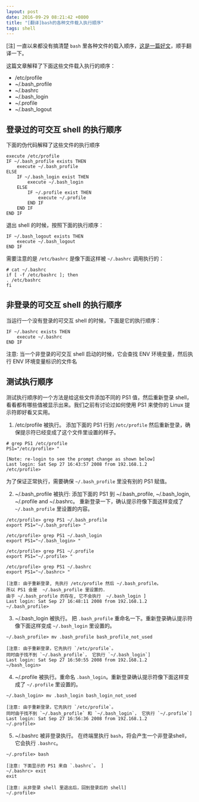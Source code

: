 ```yaml
---
layout: post
date: 2016-09-29 08:21:42 +0800
title: "[翻译]bash的各种文件载入执行顺序"
tags: shell
---
```


[注] 一直以来都没有搞清楚 `bash` 里各种文件的载入顺序，[这是一篇好文](http://www.thegeekstuff.com/2008/10/execution-sequence-for-bash_profile-bashrc-bash_login-profile-and-bash_logout/)，顺手翻译一下。

这篇文章解释了下面这些文件载入执行的顺序：

* /etc/profile
* ~/.bash_profile
* ~/.bashrc
* ~/.bash_login
* ~/.profile
* ~/.bash_logout

## 登录过的可交互 shell 的执行顺序

下面的伪代码解释了这些文件的执行顺序

```
execute /etc/profile
IF ~/.bash_profile exists THEN
    execute ~/.bash_profile
ELSE
    IF ~/.bash_login exist THEN
        execute ~/.bash_login
    ELSE
        IF ~/.profile exist THEN
            execute ~/.profile
        END IF
    END IF
END IF
```

退出 shell 的时候，按照下面的执行顺序：

```
IF ~/.bash_logout exists THEN
    execute ~/.bash_logout
END IF
```

需要注意的是 `/etc/bashrc` 是像下面这样被 `~/.bashrc` 调用执行的：

```
# cat ~/.bashrc
if [ -f /etc/bashrc ]; then
. /etc/bashrc
fi
```

## 非登录的可交互 shell 的执行顺序

当运行一个没有登录的可交互 shell 的时候，下面是它的执行顺序：

```
IF ~/.bashrc exists THEN
    execute ~/.bashrc
END IF
```

注意: 当一个非登录的可交互 shell 启动的时候，它会查找 ENV 环境变量，然后执行 ENV 环境变量标识的文件名

## 测试执行顺序

测试执行顺序的一个方法是给这些文件添加不同的 PS1 值，然后重新登录 shell，看看都有哪些值被显示出来。我们之前有讨论过如何使用 PS1 来使你的 Linux 提示符即好看又实用。

1. /etc/profile 被执行。 添加下面的 PS1 行到 `/etc/profile` 然后重新登录，确保提示符已经变成了这个文件里设置的样子。

```
# grep PS1 /etc/profile
PS1="/etc/profile> "

[Note: re-login to see the prompt change as shown below]
Last login: Sat Sep 27 16:43:57 2008 from 192.168.1.2
/etc/profile>
```
为了保证正常执行，需要确保 `~/.bash_profile` 里没有别的 PS1 赋值。

2. ~/.bash_profile 被执行: 添加下面的 PS1 到 ~/.bash_profile, ~/.bash_login, ~/.profile and ~/.bashrc。 重新登录一下，确认提示符像下面这样变成了 `~/.bash_profile` 里设置的内容。

```
/etc/profile> grep PS1 ~/.bash_profile
export PS1="~/.bash_profile> "

/etc/profile> grep PS1 ~/.bash_login
export PS1="~/.bash_login> "

/etc/profile> grep PS1 ~/.profile
export PS1="~/.profile> "

/etc/profile> grep PS1 ~/.bashrc
export PS1="~/.bashrc> "

[注意: 由于重新登录, 先执行 /etc/profile 然后 ~/.bash_profile。
所以 PS1 会是  ~/.bash_profile 里设置的.
由于 ~/.bash_profile 的存在, 它不会执行  ~/.bash_login ]
Last login: Sat Sep 27 16:48:11 2008 from 192.168.1.2
~/.bash_profile>
```

3. ~/.bash_login 被执行。 把 `.bash_profile` 重命名一下。重新登录确认提示符像下面这样变成 `~/.bash_login` 里设置的。

```
~/.bash_profile> mv .bash_profile bash_profile_not_used

[注意: 由于重新登录，它先执行 `/etc/profile`。
同时由于找不到 `~/.bash_profile`， 它执行 `~/.bash_login`]
Last login: Sat Sep 27 16:50:55 2008 from 192.168.1.2
~/bash_login>
```

4. ~/.profile 被执行。重命名 `.bash_login`。重新登录确认提示符像下面这样变成了 `~/.profile` 里设置的。

```
~/.bash_login> mv .bash_login bash_login_not_used

[注意: 由于重新登录，它先执行 `/etc/profile`。
同时由于找不到 `~/.bash_profile` 和 `~/.bash_login`， 它执行 `~/.profile`]
Last login: Sat Sep 27 16:56:36 2008 from 192.168.1.2
~/.profile>
```

5. ~/.bashrc 被非登录执行。 在终端里执行 `bash`，将会产生一个非登录shell，它会执行 `.bashrc`。

```
~/.profile> bash

[注意: 下面显示的 PS1 来自 `.bashrc`。 ]
~/.bashrc> exit
exit

[注意: 从非登录 shell 里退出后，回到登录后的 shell]
~/.profile>
```
